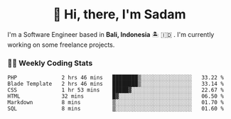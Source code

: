 <h1 align="center">👋 Hi, there, I'm Sadam</h1>
<p>I'm a Software Engineer based in <strong>Bali, Indonesia</strong> 🏝️ 🇮🇩 . I'm currently working on some freelance projects.</p>

### 👨‍💻 Weekly Coding Stats
<!--START_SECTION:waka-->

```text
PHP              2 hrs 46 mins   ████████▒░░░░░░░░░░░░░░░░   33.22 %
Blade Template   2 hrs 46 mins   ████████▒░░░░░░░░░░░░░░░░   33.14 %
CSS              1 hr 53 mins    █████▓░░░░░░░░░░░░░░░░░░░   22.67 %
HTML             32 mins         █▓░░░░░░░░░░░░░░░░░░░░░░░   06.50 %
Markdown         8 mins          ▒░░░░░░░░░░░░░░░░░░░░░░░░   01.70 %
SQL              8 mins          ▒░░░░░░░░░░░░░░░░░░░░░░░░   01.60 %
```

<!--END_SECTION:waka-->
